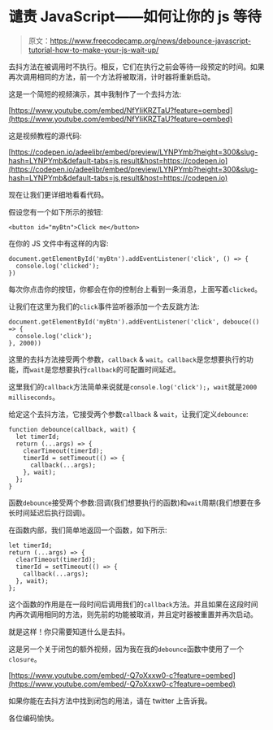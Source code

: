 # 谴责 JavaScript——如何让你的 js 等待

> 原文：<https://www.freecodecamp.org/news/debounce-javascript-tutorial-how-to-make-your-js-wait-up/>

去抖方法在被调用时不执行。相反，它们在执行之前会等待一段预定的时间。如果再次调用相同的方法，前一个方法将被取消，计时器将重新启动。

这是一个简短的视频演示，其中我制作了一个去抖方法:

[https://www.youtube.com/embed/NfYIiKRZTaU?feature=oembed](https://www.youtube.com/embed/NfYIiKRZTaU?feature=oembed)

这是视频教程的源代码:

[https://codepen.io/adeelibr/embed/preview/LYNPYmb?height=300&slug-hash=LYNPYmb&default-tabs=js,result&host=https://codepen.io](https://codepen.io/adeelibr/embed/preview/LYNPYmb?height=300&slug-hash=LYNPYmb&default-tabs=js,result&host=https://codepen.io)

现在让我们更详细地看看代码。

假设您有一个如下所示的按钮:

```
<button id="myBtn">Click me</button>
```

在你的 JS 文件中有这样的内容:

```
document.getElementById('myBtn').addEventListener('click', () => {
  console.log('clicked');
})
```

每次你点击你的按钮，你都会在你的控制台上看到一条消息，上面写着`clicked`。

让我们在这里为我们的`click`事件监听器添加一个去反跳方法:

```
document.getElementById('myBtn').addEventListener('click', debouce(() => {
  console.log('click');
}, 2000))
```

这里的去抖方法接受两个参数，`callback` & `wait`。`callback`是您想要执行的功能，而`wait`是您想要执行`callback`的可配置时间延迟。

这里我们的`callback`方法简单来说就是`console.log('click');`，`wait`就是`2000 milliseconds`。

给定这个去抖方法，它接受两个参数`callback` & `wait`，让我们定义`debounce`:

```
function debounce(callback, wait) {
  let timerId;
  return (...args) => {
    clearTimeout(timerId);
    timerId = setTimeout(() => {
      callback(...args);
    }, wait);
  };
}
```

函数`debounce`接受两个参数:回调(我们想要执行的函数)和`wait`周期(我们想要在多长时间延迟后执行回调)。

在函数内部，我们简单地返回一个函数，如下所示:

```
let timerId;
return (...args) => {
  clearTimeout(timerId);
  timerId = setTimeout(() => {
    callback(...args);
  }, wait);
};
```

这个函数的作用是在一段时间后调用我们的`callback`方法。并且如果在这段时间内再次调用相同的方法，则先前的功能被取消，并且定时器被重置并再次启动。

就是这样！你只需要知道什么是去抖。

这是另一个关于闭包的额外视频，因为我在我的`debounce`函数中使用了一个`closure`。

[https://www.youtube.com/embed/-Q7oXxxw0-c?feature=oembed](https://www.youtube.com/embed/-Q7oXxxw0-c?feature=oembed)

如果你能在去抖方法中找到闭包的用法，请在 twitter 上告诉我。

各位编码愉快。